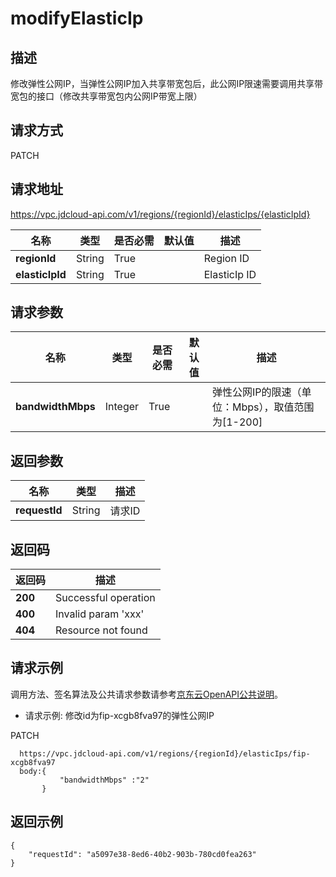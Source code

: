 # modifyElasticIp


## 描述
修改弹性公网IP，当弹性公网IP加入共享带宽包后，此公网IP限速需要调用共享带宽包的接口（修改共享带宽包内公网IP带宽上限）

## 请求方式
PATCH

## 请求地址
https://vpc.jdcloud-api.com/v1/regions/{regionId}/elasticIps/{elasticIpId}

|名称|类型|是否必需|默认值|描述|
|---|---|---|---|---|
|**regionId**|String|True| |Region ID|
|**elasticIpId**|String|True| |ElasticIp ID|

## 请求参数
|名称|类型|是否必需|默认值|描述|
|---|---|---|---|---|
|**bandwidthMbps**|Integer|True| |弹性公网IP的限速（单位：Mbps），取值范围为[1-200]|


## 返回参数
|名称|类型|描述|
|---|---|---|
|**requestId**|String|请求ID|


## 返回码
|返回码|描述|
|---|---|
|**200**|Successful operation|
|**400**|Invalid param 'xxx'|
|**404**|Resource not found|

## 请求示例

调用方法、签名算法及公共请求参数请参考[京东云OpenAPI公共说明](https://docs.jdcloud.com/common-declaration/api/introduction)。

- 请求示例: 修改id为fip-xcgb8fva97的弹性公网IP

PATCH
```
  https://vpc.jdcloud-api.com/v1/regions/{regionId}/elasticIps/fip-xcgb8fva97
  body:{
           "bandwidthMbps" :"2"
       }

```

## 返回示例
```
{
    "requestId": "a5097e38-8ed6-40b2-903b-780cd0fea263"
}
```
